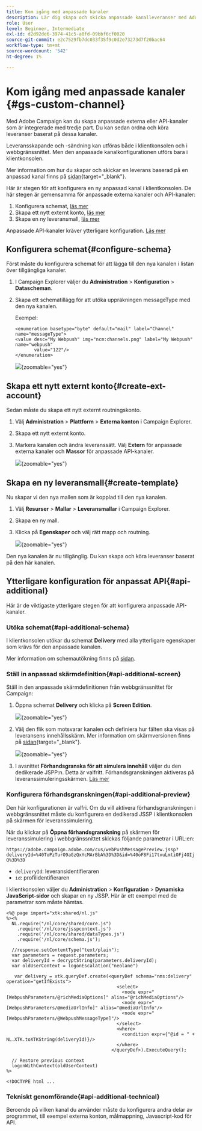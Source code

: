 ```yaml
---
title: Kom igång med anpassade kanaler
description: Lär dig skapa och skicka anpassade kanalleveranser med Adobe Campaign Web
role: User
level: Beginner, Intermediate
exl-id: d2d92de6-3974-41c5-a0fd-09bbf6cf0020
source-git-commit: e2c7529fb7dc033f35f9c0d2e73273d7f20bac64
workflow-type: tm+mt
source-wordcount: '542'
ht-degree: 1%

---
```


# Kom igång med anpassade kanaler {#gs-custom-channel}

Med Adobe Campaign kan du skapa anpassade externa eller API-kanaler som är integrerade med tredje part. Du kan sedan ordna och köra leveranser baserat på dessa kanaler.

Leveransskapande och -sändning kan utföras både i klientkonsolen och i webbgränssnittet. Men den anpassade kanalkonfigurationen utförs bara i klientkonsolen.

Mer information om hur du skapar och skickar en leverans baserad på en anpassad kanal finns på [sidan](https://experienceleague.adobe.com/docs/campaign-web/v8/msg/gs-custom-channel.html?lang=sv-SE){target="_blank"}.

Här är stegen för att konfigurera en ny anpassad kanal i klientkonsolen. De här stegen är gemensamma för anpassade externa kanaler och API-kanaler:

1. Konfigurera schemat, [läs mer](#configure-schema)
1. Skapa ett nytt externt konto, [läs mer](#create-ext-account)
1. Skapa en ny leveransmall, [läs mer](#create-template)

Anpassade API-kanaler kräver ytterligare konfiguration. [Läs mer](#api-additional)

## Konfigurera schemat{#configure-schema}

Först måste du konfigurera schemat för att lägga till den nya kanalen i listan över tillgängliga kanaler.

1. I Campaign Explorer väljer du **Administration** > **Konfiguration** > **Datascheman**.

1. Skapa ett schematillägg för att utöka uppräkningen messageType med den nya kanalen.

   Exempel:

   ```
   <enumeration basetype="byte" default="mail" label="Channel" name="messageType">
   <value desc="My Webpush" img="ncm:channels.png" label="My Webpush" name="webpush"
          value="122"/>
   </enumeration>
   ```

   ![](assets/cus-schema.png){zoomable="yes"}

## Skapa ett nytt externt konto{#create-ext-account}

Sedan måste du skapa ett nytt externt routningskonto.

1. Välj **Administration** > **Plattform** > **Externa konton** i Campaign Explorer.

1. Skapa ett nytt externt konto.

1. Markera kanalen och ändra leveranssätt. Välj **Extern** för anpassade externa kanaler och **Massor** för anpassade API-kanaler.

   ![](assets/cus-ext-account.png){zoomable="yes"}

## Skapa en ny leveransmall{#create-template}

Nu skapar vi den nya mallen som är kopplad till den nya kanalen.

1. Välj **Resurser** > **Mallar** > **Leveransmallar** i Campaign Explorer.

1. Skapa en ny mall.

1. Klicka på **Egenskaper** och välj rätt mapp och routning.

   ![](assets/cus-template.png){zoomable="yes"}

Den nya kanalen är nu tillgänglig. Du kan skapa och köra leveranser baserat på den här kanalen.

## Ytterligare konfiguration för anpassat API{#api-additional}

Här är de viktigaste ytterligare stegen för att konfigurera anpassade API-kanaler.

### Utöka schemat{#api-additional-schema}

I klientkonsolen utökar du schemat **Delivery** med alla ytterligare egenskaper som krävs för den anpassade kanalen.

Mer information om schemautökning finns på [sidan](../dev/extend-schema.md).

### Ställ in anpassad skärmdefinition{#api-additional-screen}

Ställ in den anpassade skärmdefinitionen från webbgränssnittet för Campaign:

1. Öppna schemat **Delivery** och klicka på **Screen Edition**.

   ![](assets/cus-schema2.png){zoomable="yes"}

1. Välj den flik som motsvarar kanalen och definiera hur fälten ska visas på leveransens innehållsskärm. Mer information om skärmversionen finns på [sidan](https://experienceleague.adobe.com/docs/campaign-web/v8/conf/schemas.html?lang=sv-SE#fields){target="_blank"}.

   ![](assets/cus-schema3.png){zoomable="yes"}

1. I avsnittet **Förhandsgranska för att simulera innehåll** väljer du den dedikerade JSPP:n. Detta är valfritt. Förhandsgranskningen aktiveras på leveranssimuleringsskärmen. [Läs mer](#api-additional-preview)

### Konfigurera förhandsgranskningen{#api-additional-preview}

Den här konfigurationen är valfri. Om du vill aktivera förhandsgranskningen i webbgränssnittet måste du konfigurera en dedikerad JSSP i klientkonsolen på skärmen för leveranssimulering.

När du klickar på **Öppna förhandsgranskning** på skärmen för leveranssimulering i webbgränssnittet skickas följande parametrar i URL:en:

`https://adobe.campaign.adobe.com/cus/webPushMessagePreview.jssp?deliveryId=%40ToPzTurO9aGzQxYcMArBbA%3D%3D&id=%40oF8Fi17txuLmtiOFj4OIjQ%3D%3D`

* `deliveryId`: leveransidentifieraren
* `id`: profilidentifieraren

I klientkonsolen väljer du **Administration** > **Konfiguration** > **Dynamiska JavaScript-sidor** och skapar en ny JSSP. Här är ett exempel med de parametrar som måste hämtas.

```
<%@ page import="xtk:shared/nl.js"
%><%
  NL.require("/nl/core/shared/core.js")
    .require('/nl/core/jsspcontext.js')
    .require('/nl/core/shared/dataTypes.js')
    .require('/nl/core/schema.js');
    
  //response.setContentType("text/plain");
  var parameters = request.parameters;
  var deliveryId = decryptString(parameters.deliveryId);
  var oldUserContext = logonEscalation("neolane")
  
   var delivery = xtk.queryDef.create(<queryDef schema="nms:delivery" operation="getIfExists">
                                         <select>
                                           <node expr="[WebpushParameters/@richMediaOptions]" alias="@richMediaOptions"/>
                                           <node expr="[WebpushParameters/@mediaUrlInfo]" alias="@mediaUrlInfo"/>
                                           <node expr="[WebpushParameters/@WebpushMessageType]"/>
                                         </select>
                                         <where>
                                           <condition expr={"@id = " + NL.XTK.toXTKString(deliveryId)}/>
                                         </where>
                                       </queryDef>).ExecuteQuery();

  // Restore previous context
  logonWithContext(oldUserContext)
%>

<!DOCTYPE html ...
```

### Tekniskt genomförande{#api-additional-technical}

Beroende på vilken kanal du använder måste du konfigurera andra delar av programmet, till exempel externa konton, målmappning, Javascript-kod för API.

